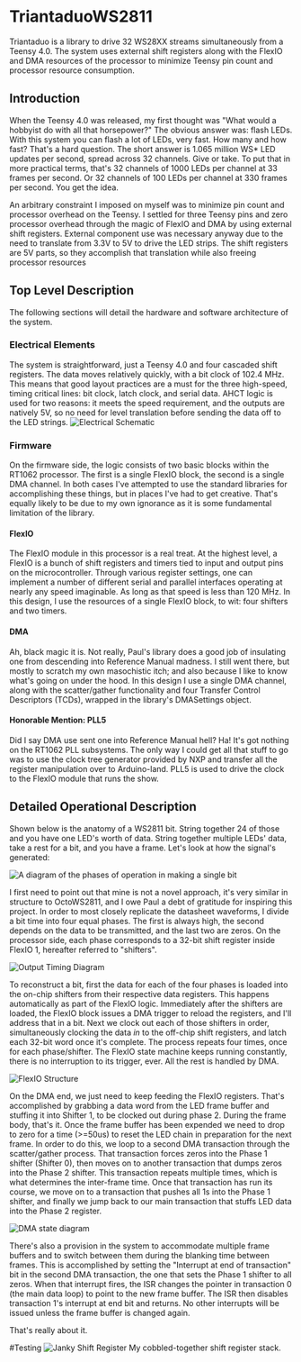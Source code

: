 # TriantaduoWS2811
Triantaduo is a library to drive 32 WS28XX streams simultaneously from a Teensy 4.0.  The system uses external shift registers along with the FlexIO and DMA resources of the processor to minimize Teensy pin count and processor resource consumption.

## Introduction
When the Teensy 4.0 was released, my first thought was "What would a hobbyist do with all that horsepower?"  The obvious answer was: flash LEDs.  With this system you can flash a lot of LEDs, very fast.  How many and how fast?  That's a hard question.  The short answer is 1.065 million WS* LED updates per second, spread across 32 channels.  Give or take.  To put that in more practical terms, that's 32 channels of 1000 LEDs per channel at 33 frames per second.  Or 32 channels of 100 LEDs per channel at 330 frames per second.  You get the idea.

An arbitrary constraint I imposed on myself was to minimize pin count and processor overhead on the Teensy.  I settled for three Teensy pins and zero processor overhead through the magic of FlexIO and DMA by using external shift registers.  External component use was necessary anyway due to the need to translate from 3.3V to 5V to drive the LED strips.  The shift registers are 5V parts, so they accomplish that translation while also freeing processor resources

## Top Level Description
The following sections will detail the hardware and software architecture of the system.

### Electrical Elements
The system is straightforward, just a Teensy 4.0 and four cascaded shift registers.  The data moves relatively quickly, with a bit clock of 102.4 MHz.  This means that good layout practices are a must for the three high-speed, timing critical lines: bit clock, latch clock, and serial data.  AHCT logic is used for two reasons: it meets the speed requirement, and the outputs are natively 5V, so no need for level translation before sending the data off to the LED strings.
![Electrical Schematic](Docs/Electrical_Schematic.png)

### Firmware
On the firmware side, the logic consists of two basic blocks within the RT1062 processor.  The first is a single FlexIO block, the second is a single DMA channel.  In both cases I've attempted to use the standard libraries for accomplishing these things, but in places I've had to get creative.  That's equally likely to be due to my own ignorance as it is some fundamental limitation of the library.

#### FlexIO
The FlexIO module in this processor is a real treat.  At the highest level, a FlexIO is a bunch of shift registers and timers tied to input and output pins on the microcontroller.  Through various register settings, one can implement a number of different serial and parallel interfaces operating at nearly any speed imaginable.  As long as that speed is less than 120 MHz.  In this design, I use the resources of a single FlexIO block, to wit: four shifters and two timers.

#### DMA
Ah, black magic it is.  Not really, Paul's library does a good job of insulating one from descending into Reference Manual madness.  I still went there, but mostly to scratch my own masochistic itch; and also because I like to know what's going on under the hood.  In this design I use a single DMA channel, along with the scatter/gather functionality and four Transfer Control Descriptors (TCDs), wrapped in the library's DMASettings object.

#### Honorable Mention: PLL5
Did I say DMA use sent one into Reference Manual hell?  Ha!  It's got nothing on the RT1062 PLL subsystems.  The only way I could get all that stuff to go was to use the clock tree generator provided by NXP and transfer all the register manipulation over to Arduino-land.  PLL5 is used to drive the clock to the FlexIO module that runs the show.

## Detailed Operational Description
Shown below is the anatomy of a WS2811 bit.  String together 24 of those and you have one LED's worth of data.  String together multiple LEDs' data, take a rest for a bit, and you have a frame.  Let's look at how the signal's generated:

![A diagram of the phases of operation in making a single bit](Docs/WS2811_Phases.png)

I first need to point out that mine is not a novel approach, it's very similar in structure to OctoWS2811, and I owe Paul a debt of gratitude for inspiring this project.  In order to most closely replicate the datasheet waveforms, I divide a bit time into four equal phases.  The first is always high, the second depends on the data to be transmitted, and the last two are zeros.  On the processor side, each phase corresponds to a 32-bit shift register inside FlexIO 1, hereafter referred to "shifters".

![Output Timing Diagram](Docs/Timing_Diagram.png)

To reconstruct a bit, first the data for each of the four phases is loaded into the on-chip shifters from their respective data registers.  This happens automatically as part of the FlexIO logic.  Immediately after the shifters are loaded, the FlexIO block issues a DMA trigger to reload the registers, and I'll address that in a bit.  Next we clock out each of those shifters in order, simultaneously clocking the data *in* to the off-chip shift registers, and latch each 32-bit word once it's complete.  The process repeats four times, once for each phase/shifter.  The FlexIO state machine keeps running constantly, there is no interruption to its trigger, ever.  All the rest is handled by DMA.

![FlexIO Structure](Docs/FlexIO.png)

On the DMA end, we just need to keep feeding the FlexIO registers.  That's accomplished by grabbing a data word from the LED frame buffer and stuffing it into Shifter 1, to be clocked out during phase 2.  During the frame body, that's it.  Once the frame buffer has been expended we need to drop to zero for a time (>=50us) to reset the LED chain in preparation for the next frame.  In order to do this, we loop to a second DMA transaction through the scatter/gather process.  That transaction forces zeros into the Phase 1 shifter (Shifter 0), then moves on to another transaction that dumps zeros into the Phase 2 shifter.  This transaction repeats multiple times, which is what determines the inter-frame time.  Once that transaction has run its course, we move on to a transaction that pushes all 1s into the Phase 1 shifter, and finally we jump back to our main transaction that stuffs LED data into the Phase 2 register.

![DMA state diagram](Docs/DMA.png)

There's also a provision in the system to accommodate multiple frame buffers and to switch between them during the blanking time between frames.  This is accomplished by setting the "Interrupt at end of transaction" bit in the second DMA transaction, the one that sets the Phase 1 shifter to all zeros.  When that interrupt fires, the ISR changes the pointer in transaction 0 (the main data loop) to point to the new frame buffer.  The ISR then disables transaction 1's interrupt at end bit and returns.  No other interrupts will be issued unless the frame buffer is changed again.

That's really about it.

#Testing
![Janky Shift Register](Docs/CrazyShifterSystemView.jpg)
My cobbled-together shift register stack.
